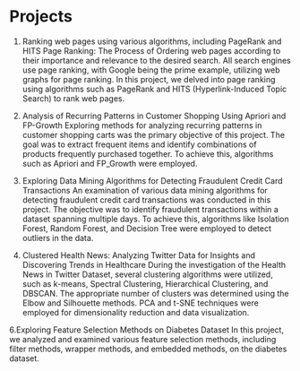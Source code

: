 # Projects
1. Ranking web pages using various algorithms, including PageRank and HITS
Page Ranking: The Process of Ordering web pages according to their importance and relevance to the desired search. All search engines use page ranking, with Google being the prime example, utilizing web graphs for page ranking. In this project, we delved into page ranking using algorithms such as PageRank and HITS (Hyperlink-Induced Topic Search) to rank web pages.

2. Analysis of Recurring Patterns in Customer Shopping Using Apriori and FP-Growth
Exploring methods for analyzing recurring patterns in customer shopping carts was the primary objective of this project. The goal was to extract frequent items and identify combinations of products frequently purchased together. To achieve this, algorithms such as Apriori and FP_Growth were employed.

3. Exploring Data Mining Algorithms for Detecting Fraudulent Credit Card Transactions
An examination of various data mining algorithms for detecting fraudulent credit card transactions was conducted in this project. The objective was to identify fraudulent transactions within a dataset spanning multiple days. To achieve this, algorithms like Isolation Forest, Random Forest, and Decision Tree were employed to detect outliers in the data.

5. Clustered Health News: Analyzing Twitter Data for Insights and Discovering Trends in Healthcare
During the investigation of the Health News in Twitter Dataset, several clustering algorithms were utilized, such as k-means, Spectral Clustering, Hierarchical Clustering, and DBSCAN. The appropriate number of clusters was determined using the Elbow and Silhouette methods. PCA and t-SNE techniques were employed for dimensionality reduction and data visualization.

6.Exploring Feature Selection Methods on Diabetes Dataset
In this project, we analyzed and examined various feature selection methods, including filter methods, wrapper methods, and embedded methods, on the diabetes dataset.
